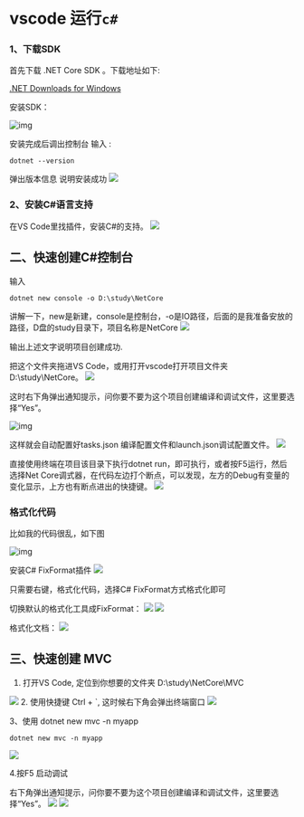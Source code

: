 # vscode 运行`c#`

### 1、下载SDK

首先下载 .NET Core SDK 。下载地址如下:

[.NET Downloads for Windows](https://www.microsoft.com/net/download/windows)

安装SDK：

![img](/.assets/img/2021-12-28-22-02-54.png)

安装完成后调出控制台 输入 :

```shell
dotnet --version
```

弹出版本信息 说明安装成功
![](/.assets/img/2021-12-28-22-03-22.png)

### 2、安装C#语言支持

在VS Code里找插件，安装C#的支持。
![](/.assets/img/2021-12-28-22-05-05.png)

## 二、快速创建C#控制台

输入

```shell
dotnet new console -o D:\study\NetCore
```

讲解一下，new是新建，console是控制台，-o是IO路径，后面的是我准备安放的路径，D盘的study目录下，项目名称是NetCore
![](/.assets/img/2021-12-28-22-05-23.png)

输出上述文字说明项目创建成功.

把这个文件夹拖进VS Code，或用打开vscode打开项目文件夹D:\study\NetCore。
![](/.assets/img/2021-12-28-22-12-34.png)

这时右下角弹出通知提示，问你要不要为这个项目创建编译和调试文件，这里要选择“Yes”。

![img](https://www.kmbox.cn/uploads/allimg/200220/1-200220151603332.png)

这样就会自动配置好tasks.json 编译配置文件和launch.json调试配置文件。
![](/.assets/img/2021-12-28-22-12-55.png)

直接使用终端在项目该目录下执行dotnet run，即可执行，或者按F5运行，然后选择Net Core调式器，在代码左边打个断点，可以发现，左方的Debug有变量的变化显示，上方也有断点进出的快捷键。
![](/.assets/img/2021-12-28-22-13-06.png)

### 格式化代码

比如我的代码很乱，如下图

![img](https://img2018.cnblogs.com/blog/793293/201905/793293-20190515224448776-1346059103.png)

安装C# FixFormat插件
![](/.assets/img/2021-12-28-22-12-05.png)

只需要右键，格式化代码，选择C# FixFormat方式格式化即可

切换默认的格式化工具成FixFormat：
![](/.assets/img/2021-12-28-22-10-58.png)
![](/.assets/img/2021-12-28-22-10-16.png)

格式化文档：
![](/.assets/img/2021-12-28-22-08-46.png)

## 三、快速创建 MVC

1. 打开VS Code, 定位到你想要的文件夹 D:\study\NetCore\MVC

![](/.assets/img/2021-12-28-22-07-35.png) 2. 使用快捷键 Ctrl + `, 这时候右下角会弹出终端窗口
![](/.assets/img/2021-12-28-22-07-26.png)

3、使用 dotnet new mvc -n myapp

```shell
dotnet new mvc -n myapp
```

![](/.assets/img/2021-12-28-22-07-11.png)

4.按F5 启动调试

右下角弹出通知提示，问你要不要为这个项目创建编译和调试文件，这里要选择“Yes”。
![](/.assets/img/2021-12-28-22-06-23.png)
![](/.assets/img/2021-12-28-22-06-34.png)
